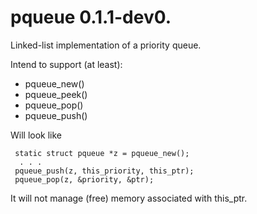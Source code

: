# pqueue 0.1.1-dev0.

Linked-list implementation of a priority queue.

Intend to support (at least):

*  pqueue\_new()
*  pqueue\_peek()
*  pqueue\_pop()
*  pqueue\_push()

Will look like

     static struct pqueue *z = pqueue_new();
      . . .
     pqueue_push(z, this_priority, this_ptr);
     pqueue_pop(z, &priority, &ptr);

It will not manage (free) memory associated with this\_ptr.
